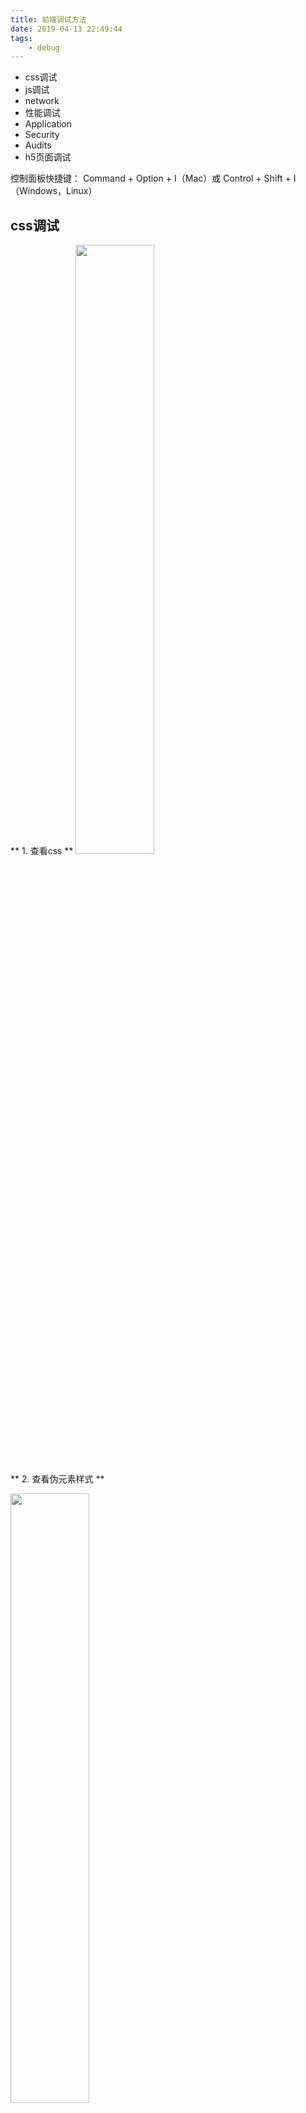 ```yaml
---
title: 前端调试方法
date: 2019-04-13 22:49:44
tags:
    - debug
---
```


- css调试
- js调试
- network
- 性能调试
- Application
- Security
- Audits
- h5页面调试

<!-- more -->

控制面板快捷键： Command + Option + I（Mac）或 Control + Shift + I（Windows，Linux）


## css调试

** 1. 查看css **
<img src="./debug/%E6%9F%A5%E7%9C%8Bcss.png" width = "50%" />

** 2. 查看伪元素样式 **

<img src="./debug/%E4%BC%AA%E5%85%83%E7%B4%A0.png" width = "50%" />

** 3.添加或修改css样式 **
1.直接在原class中添加新样式
2.在新class中添加新样式
3.复选框切换样式声明

<img src="./debug/%E6%B7%BB%E5%8A%A0%E6%96%B0%E6%A0%B7%E5%BC%8F.png" width = "50%" />



** 4.快捷键修改声明值 **

- 编辑声明的值时，可以使用以下键盘快捷键将值递增固定量

```
步长1：Up 将值更改为1
步长0.1：Option+ Up（Mac）或Alt+ Up （Windows，Linux）增加0.1。
步长10：Shift+ Up增加10。
步长100：Shift+ Command+ Up（Mac）或 Shift+ Page Up（Windows，Linux）将值增加100
```

- 快速修改盒模型尺寸



** 查看当前元素的事件 **
- Ancestors：当前选定节点 + 祖先节点的事件(冒泡)
- Framework listeners：安装在chrome上的插件的事件

** 5.使用Coverage选项卡查看CSS和js的使用情况 **

打开Coverage方法：
- 打开devtools
- 点击右上角...
- More tools 
- Coverage

快捷键：Command+ Shift+ P（Mac）或 Control+ Shift+ P（Windows，Linux，Chrome OS），输入coverage


## js调试
 - 输出测试
 - 断点调试
     - DOM断点调试
     - js执行断点调试
     - http request 断点调试

** 1. 输出调试 **

alert、[console](https://developer.mozilla.org/zh-CN/docs/Web/API/Console)、document.write、innerHTML等
 
** 控制台 **

快捷键： Ctrl+Shift+J (Windows / Linux) 或者 Cmd+Opt+J (Mac)。

- console.log( )
- console.error( )
- console.warn( )
- console.info( )
- console.table( )
- console.time( )、console.timeEnd( )
- console.clear( )
- console.assert( )
- console.group( )、console.groupEnd( )
- console.count( ) 
- copy( )
- 。。。

** 格式化输出 **

- console.log('%c不一样的console.log', 'font-size: 20px; color: blue');

<img src="./debug/%E5%B1%8F%E5%B9%95%E5%BF%AB%E7%85%A7%202019-03-28%20%E4%B8%8A%E5%8D%8811.44.09.png" width = "50%" />

** 2.断点调试 **



<img src="./debug/%E5%B1%8F%E5%B9%95%E5%BF%AB%E7%85%A7%202019-03-23%20%E4%B8%8A%E5%8D%8811.07.15.png" width = "50%" />


** 断点 **
- 普通断点
- 条件断点

debugger断点调试

<img src="./debug/%E6%96%AD%E7%82%B9.png" width = "50%" />

- Watch：查看自定义表达式的值
- Call stack ：调用栈
- Scope：作用域
- Breakpoints：管理代码断点
- XHR/fetch Breakpoints：[http 请求断点](https://re.m.jd.com/ks/item/999992.html)
- DOM Breakpoints：DOM断点

### source面板
 Control + P or Command + P (Mac)
<img src="./debug/openfile.png" width = "50%" />


## network 

查看资源加载情况

- 设置是否启用缓存
- 网络加载速度
- 捕捉页面渲染瞬间

** Filter 文本框：过滤请求 **

** Group by frame **
http://www.w3school.com.cn/tiy/t.asp?f=html_iframe

** 在页面加载期间捕获屏幕截图 **：Capture screenshots 捕获屏幕截图 

```
1、将鼠标指针悬停在屏幕截图上以查看捕获屏幕截图的时间点。 Overview 窗格中将显示一条黄线。
2、点击屏幕截图的缩略图以过滤捕获屏幕截图后出现的任何请求。
3、双击缩略图进行放大。
```
<img src="./debug/screenshot-hover.png" width = "50%" />



** 跨页面加载保存请求 **: Preserve log 复选框

<img src="./debug/%E5%B1%8F%E5%B9%95%E5%BF%AB%E7%85%A7%202019-03-26%20%E4%B8%8B%E5%8D%8812.54.07.png" width = "50%" />


** Disable cache **：停用浏览器缓存 —— 模拟新用户的体验

** Network Throttling **：模拟 2G、3G 和其他连接速度

** 手动清楚浏览器缓存、cookie **
<img src="./debug/clear-browser-cookies.png" width = "50%" />


**  Hide data URLs **：隐藏数据网址，data: 开头的所有请求都是数据网址

** 添加或移除列 **
<img src="./debug/add-column.png" width = "50%" />

** [waterfall说明](https://developers.google.com/web/tools/chrome-devtools/network-performance/understanding-resource-timing) **

- Queueing：请求排队
- Stalled：请求等待发送所用的时间
- Waiting(TTFB)：浏览器正在等待响应的第一个字节。 TTFB 表示 Time To First Byte（至第一字节的时间）。此时间包括 1 次往返延迟时间及服务器准备响应所用的时间。
- Content Download：浏览器正在接收响应。



## 性能调试

tips：无痕模式下分析，快捷键ctrl + shift + N

- 查看页面渲染过程
- 统计页面各个环节的耗时
- 模拟各个配置下运行情况

<img src="./debug/chromePerformance2.png" width = "50%" />



<img src="./debug/overview-annotated.jpg" width = "50%" />



- FPS(帧率)：绿色竖线越高，FPS越高，红色的话表示长时间帧，很可能会出现卡顿，所在测试的时候要特别注意红色部分
- CPU：CPU的使用情况，面积图指示消耗 CPU 资源的事件类型
- NET：每条色彩横线表示一种资源，越长表示检索资源所需的时间越长

#** 三条竖线： **
- 蓝色：DCL —— DOMContentLoaded
- 绿色：FCP —— First Contentful Paint
- 红色：L —— Load

** [页面生命周期](https://www.jianshu.com/p/3b581af02ebf)： **
- DOMContentLoaded
- load
- beforeunload/unload 

** document.readyState **
- loading(加载中)
- interactive(完成加载，文档已被解析)
- complete(所有资源完成加载，load事件将被触发)

### 火焰图

<img src="./debug/js-profile.png" width = "50%" />


<img src="./debug/%E5%B1%8F%E5%B9%95%E5%BF%AB%E7%85%A7%202019-03-24%20%E4%B8%8B%E5%8D%884.38.19.png" width = "50%" />

* 蓝色(Loading)：网络通信和HTML解析        
* 黄色(Scripting)：JavaScript执行     
* 紫色(Rendering)：样式计算和布局，即重排     
* 绿色(Painting)：重绘      
* 灰色(other)：其它事件花费的时间       
* 白色(Idle)：空闲时间


<img src="./debug/20180324151603563.png" width = "50%" />

* Send Request                发送网络请求时触发
* Receive Response         响应头报文到达时触发
* Receive Data                 请求的响应数据到达事件，如果响应数据很大（拆包），可能会多次触发该事件
* Finish Loading               网络请求完毕事件
* Parse HTML                   浏览器执行HTML解析
* Update Layer Tree        
* Paint                              确定渲染树上的节点的大小和位置后，便可以对节点进行渲染
* Composite Layers         合成层；当渲染树上的节点涂鸦完毕后，便生成位图（bitmap），浏览器把此位图从CPU传输到GPU




** 模拟移动端加载过程 **
- 设置网络状态
- 设置CPU倍速
<img src="./debug/%E5%B1%8F%E5%B9%95%E5%BF%AB%E7%85%A7%202019-03-24%20%E4%B8%8B%E5%8D%884.42.29.png" width = "50%" />


## Application
缓存 + 离线存储

* 查看和修改本地存储与会话存储。
* 检查和修改 IndexedDB 数据库。
* 对 Web SQL 数据库执行语句。
* 查看应用缓存和服务工作线程缓存。
* 点击一次按钮即可清除所有存储、数据库、缓存和服务工作线程。

** manifest **：离线缓存
** service worker **： Web Worker，可以拦截网络请求、缓存资源或从缓存中检索资源、传递推送消息
** clear storage **：清空所有数据

** IndexDB **
- 数据库的安全源、名称和版本
<img src="./debug/idb-db.png" width = "50%" />

- 查看其键值对
<img src="./debug/idb-kvps.png" width = "50%" />

** Web SQL **
- 用SQL来操纵客户端数据库
<img src="./debug/web-sql-console.png" width = "50%" />


## Security
调试当前网页的安全和认证等问题并确保您已经在你的网站上正确地实现HTTPS

<img src="./debug/%E5%B1%8F%E5%B9%95%E5%BF%AB%E7%85%A7%202019-03-24%20%E4%B8%8B%E5%8D%886.29.30%202.png" width = "50%" />

- not secure
<img src="./debug/nonsecuremain.png" width = "50%" />

- not secure （混合内容）：页面的主要来源是安全的，但页面请求来自非安全来源的资源
<img src="./debug/mixedoverview.png" width = "50%" />



## Audits
对当前网页进行网络利用情况、网页性能方面的诊断，并给出一些优化建议

<img src="./debug/audits-2.png" width = "50%" />

## 性能测试网站
- lighthouse
- [PageSpeed Insights](https://developers.google.com/speed/pagespeed/insights/)
- [pingdom](https://tools.pingdom.com/)
- 。。。



##  h5页面调试
- Chrome DevTools 模拟手机调试
- Chrome 远程调试(Android) + safari远程调试(iPhone)

<img src="./debug/%E5%B1%8F%E5%B9%95%E5%BF%AB%E7%85%A7%202019-03-28%20%E4%B8%8B%E5%8D%883.34.17.png" width = "50%" />

- fiddler + WiFi + 手机

- Eruda —— 手机网页前端调试面板，[npm](https://www.npmjs.com/package/eruda)，[预览](https://eruda.liriliri.io/)

<img src="./debug/%E5%B1%8F%E5%B9%95%E5%BF%AB%E7%85%A7%202019-03-28%20%E4%B8%8B%E5%8D%882.04.21.png" width = "50%" />

<img src="./debug/WechatIMG28.jpeg" width = "50%" />

- weinre远程调试工具：不能调试JS,也不支持打断点调试，仅能用于调试页面样式，使用场景有限

## 其他调试
- 模拟设备感应器：More tools -> Sensors



### 参考文章
- https://developers.google.com/web/tools/chrome-devtools/open
- https://blog.csdn.net/userkang/article/details/85161244
- https://blog.csdn.net/userkang/article/details/85252644
- https://www.jianshu.com/p/b6f87bac5381
- https://www.jianshu.com/p/a43417b28280

